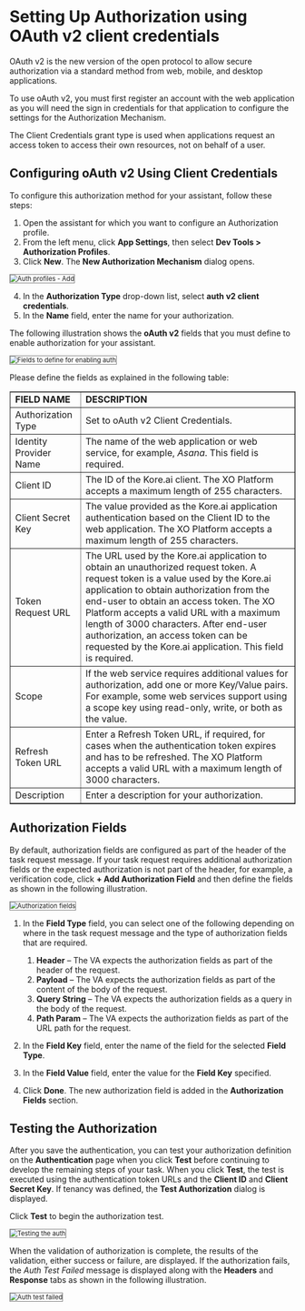 # Setting Up Authorization using OAuth v2 client credentials

OAuth v2 is the new version of the open protocol to allow secure authorization via a standard method from web, mobile, and desktop applications.

To use oAuth v2, you must first register an account with the web application as you will need the sign in credentials for that application to configure the settings for the Authorization Mechanism.

The Client Credentials grant type is used when applications request an access token to access their own resources, not on behalf of a user.


## Configuring oAuth v2 Using Client Credentials

To configure this authorization method for your assistant, follow these steps:

1. Open the assistant for which you want to configure an Authorization profile.
2. From the left menu, click **App Settings**, then select **Dev Tools > Authorization Profiles**.
3. Click **New**. The **New Authorization Mechanism** dialog opens.  
<img src="../images/basic-auth-img2.png" alt="Auth profiles - Add" title="Auth profiles - Add" style="border: 1px solid gray;zoom:80%;"/>

4. In the **Authorization Type** drop-down list, select **auth v2 client credentials**.
5. In the **Name** field, enter the name for your authorization.

The following illustration shows the **oAuth v2** fields that you must define to enable authorization for your assistant.

<img src="../images/oauth-v2-clientcredentials-img2.png" alt="Fields to define for enabling auth" title="Fields to define for enabling auth" style="border: 1px solid gray;zoom:80%;"/>


Please define the fields as explained in the following table:

<table border="1">
  <tr>
   <td><strong>FIELD NAME</strong>
   </td>
   <td><strong>DESCRIPTION</strong>
   </td>
  </tr>
  <tr>
   <td>Authorization Type
   </td>
   <td>Set to oAuth v2 Client Credentials.
   </td>
  </tr>
  <tr>
   <td>Identity Provider Name
   </td>
   <td>The name of the web application or web service, for example, <em>Asana</em>. This field is required.
   </td>
  </tr>
  <tr>
   <td>Client ID
   </td>
   <td>The ID of the Kore.ai client. The XO Platform accepts a maximum length of 255 characters.
   </td>
  </tr>
  <tr>
   <td>Client Secret Key
   </td>
   <td>The value provided as the Kore.ai application authentication based on the Client ID to the web application. The XO Platform accepts a maximum length of 255 characters.
   </td>
  </tr>
  <tr>
   <td>Token Request URL
   </td>
   <td>The URL used by the Kore.ai application to obtain an unauthorized request token. A request token is a value used by the Kore.ai application to obtain authorization from the end-user to obtain an access token. The XO Platform accepts a valid URL with a maximum length of 3000 characters. After end-user authorization, an access token can be requested by the Kore.ai application. This field is required.
   </td>
  </tr>
  <tr>
   <td>Scope
   </td>
   <td>If the web service requires additional values for authorization, add one or more Key/Value pairs. For example, some web services support using a scope key using read-only, write, or both as the value.
   </td>
  </tr>
  <tr>
   <td>Refresh Token URL
   </td>
   <td>Enter a Refresh Token URL, if required, for cases when the authentication token expires and has to be refreshed. The XO Platform accepts a valid URL with a maximum length of 3000 characters.
   </td>
  </tr>
  <tr>
   <td>Description
   </td>
   <td>Enter a description for your authorization. 
   </td>
  </tr>
</table>



## Authorization Fields

By default, authorization fields are configured as part of the header of the task request message. If your task request requires additional authorization fields or the expected authorization is not part of the header, for example, a verification code, click **+ Add Authorization Field** and then define the fields as shown in the following illustration. 

<img src="../images/oauth-v2-clientcredentials-img3.png" alt="Authorization fields" title="Authorization fields" style="border: 1px solid gray;zoom:80%;"/>

1. In the **Field Type** field, you can select one of the following depending on where in the task request message and the type of authorization fields that are required.
    1. **Header** – The VA expects the authorization fields as part of the header of the request.
    2. **Payload** – The VA expects the authorization fields as part of the content of the body of the request.
    3. **Query String** – The VA expects the authorization fields as a query in the body of the request.
    4. **Path Param** – The VA expects the authorization fields as part of the URL path for the request.

2. In the **Field Key** field, enter the name of the field for the selected **Field Type**.
3. In the **Field Value** field, enter the value for the **Field Key** specified.
4. Click **Done**. The new authorization field is added in the **Authorization Fields** section.


## Testing the Authorization

After you save the authentication, you can test your authorization definition on the **Authentication** page when you click **Test** before continuing to develop the remaining steps of your task. When you click **Test**, the test is executed using the authentication token URLs and the **Client ID** and **Client Secret Key**. If tenancy was defined, the **Test Authorization** dialog is displayed.

Click **Test** to begin the authorization test. 

<img src="../images/oauth-v2-clientcredentials-img4.png" alt="Testing the auth" title="Testing the auth" style="border: 1px solid gray;zoom:80%;"/>


When the validation of authorization is complete, the results of the validation, either success or failure, are displayed. If the authorization fails, the _Auth Test Failed_ message is displayed along with the **Headers** and **Response** tabs as shown in the following illustration.

<img src="../images/oauth-v2-clientcredentials-img5.png" alt="Auth test failed" title="Auth test failed" style="border: 1px solid gray;zoom:80%;"/>
